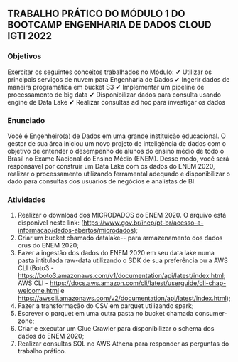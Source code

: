 ## TRABALHO PRÁTICO DO MÓDULO 1 DO BOOTCAMP ENGENHARIA DE DADOS CLOUD IGTI 2022

### Objetivos

Exercitar os seguintes conceitos trabalhados no Módulo:
✔ Utilizar os principais serviços de nuvem para Engenharia de Dados
✔ Ingerir dados de maneira programática em bucket S3
✔ Implementar um pipeline de processamento de big data
✔ Disponibilizar dados para consulta usando engine de Data Lake
✔ Realizar consultas ad hoc para investigar os dados

### Enunciado

Você é Engenheiro(a) de Dados em uma grande instituição educacional. O gestor de sua área 
iniciou um novo projeto de inteligência de dados com o objetivo de entender o desempenho de 
alunos do ensino médio de todo o Brasil no Exame Nacional do Ensino Médio (ENEM). Desse modo, 
você será responsável por construir um Data Lake com os dados do ENEM 2020, realizar o 
processamento utilizando ferramental adequado e disponibilizar o dado para consultas dos usuários 
de negócios e analistas de BI.

### Atividades

1. Realizar o download dos MICRODADOS do ENEM 2020. O arquivo está disponível neste link: 
(https://www.gov.br/inep/pt-br/acesso-a-informacao/dados-abertos/microdados);
2. Criar um bucket chamado datalake-<seunome>-<numerodaconta> para armazenamento 
dos dados crus do ENEM 2020;
3. Fazer a ingestão dos dados do ENEM 2020 em seu data lake numa pasta intitulada raw-data 
utilizando o SDK de sua preferência ou a AWS CLI (Boto3 -
https://boto3.amazonaws.com/v1/documentation/api/latest/index.html; AWS CLI -
https://docs.aws.amazon.com/cli/latest/userguide/cli-chap-welcome.html e 
https://awscli.amazonaws.com/v2/documentation/api/latest/index.html);
4. Fazer a transformação do CSV em parquet utilizando spark;
5. Escrever o parquet em uma outra pasta no bucket chamada consumer-zone;
6. Criar e executar um Glue Crawler para disponibilizar o schema dos dados do ENEM 2020;
7. Realizar consultas SQL no AWS Athena para responder às perguntas do trabalho prático.